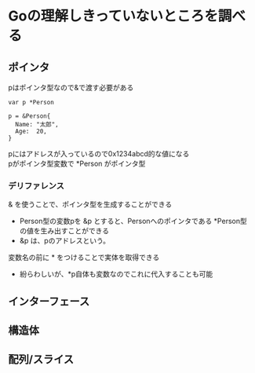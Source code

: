 # Goの理解しきっていないところを調べる
## ポインタ
pはポインタ型なので&で渡す必要がある
```
var p *Person

p = &Person{
  Name: "太郎",
  Age:  20,
}
```
pにはアドレスが入っているので0x1234abcd的な値になる  
pがポインタ型変数で \*Person がポインタ型  

### デリファレンス
& を使うことで、ポインタ型を生成することができる  
- Person型の変数pを &p とすると、Personへのポインタである \*Person型 の値を生み出すことができる
- &p は、pのアドレスという。

変数名の前に \* をつけることで実体を取得できる
- 紛らわしいが、\*p自体も変数なのでこれに代入することも可能

## インターフェース


## 構造体

## 配列/スライス

